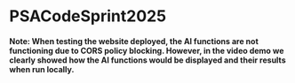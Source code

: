 # PSACodeSprint2025

#### Note: When testing the website deployed, the AI functions are not functioning due to CORS policy blocking. However, in the video demo we clearly showed how the AI functions would be displayed and their results when run locally.
